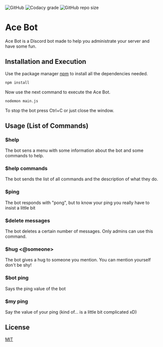 ![GitHub](https://img.shields.io/github/license/IIIRataxIII/Ace-Bot?style=for-the-badge)
![Codacy grade](https://img.shields.io/codacy/grade/ce4446ec729946ea81391e6c2b4a72b7?style=for-the-badge)
![GitHub repo size](https://img.shields.io/github/repo-size/IIIRataxIII/Ace-Bot?style=for-the-badge)

# Ace Bot

Ace Bot is a Discord bot made to help you administrate your server and have some fun.

## Installation and Execution

Use the package manager [npm](https://www.npmjs.com/get-npm) to install all the dependencies needed.

```bash
npm install
```

Now use the next command to execute the Ace Bot.

```bash
nodemon main.js
```

To stop the bot press Ctrl+C or just close the window.

## Usage (List of Commands)

### $help
The bot sens a menu with some information about the bot and some commands to help.

### $help commands
The bot sends the list of all commands and the description of what they do.

### $ping
The bot responds with "pong", but to know your ping you really have to insist a little bit

### $delete messages <number>
The bot deletes a certain number of messages. Only admins can use this command.

### $hug <@someone>
The bot gives a hug to someone you mention. You can mention yourself don't be shy!

### $bot ping
Says the ping value of the bot

### $my ping
Say the value of your ping (kind of... is a little bit complicated xD)

## License
[MIT](https://github.com/IIIRataxIII/Ace-Bot/blob/master/LICENSE)

